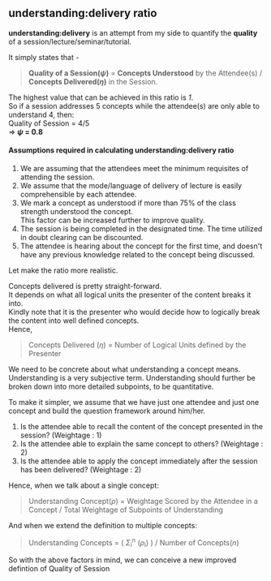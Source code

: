 ## understanding:delivery ratio

**understanding:delivery** is an attempt from my side to quantify the **quality** of a session/lecture/seminar/tutorial.

It simply states that -  
> **Quality of a Session(_&#968;_)** = **Concepts Understood** by the Attendee(s) / **Concepts Delivered(_&#951;_)** in the Session.

The highest value that can be achieved in this ratio is *1*.  
So if a session addresses 5 concepts while the attendee(s) are only able to understand 4, then:  
Quality of Session = 4/5  
=> **_&#968;_ = 0.8**

#### Assumptions required in calculating understanding:delivery ratio
1. We are assuming that the attendees meet the minimum requisites of attending the session.
1. We assume that the mode/language of delivery of lecture is easily comprehensible by each attendee.
1. We mark a concept as understood if more than 75% of the class strength understood the concept.  
This factor can be increased further to improve quality.
1. The session is being completed in the designated time. The time utilized in doubt clearing can be discounted. 
1. The attendee is hearing about the concept for the first time, and doesn't have any previous knowledge related to the concept being discussed.

Let make the ratio more realistic.  

Concepts delivered is pretty straight-forward.  
It depends on what all logical units the presenter of the content breaks it into.  
Kindly note that it is the presenter who would decide how to logically break the content into well defined concepts.  
Hence,  
> Concepts Delivered (_&#951;_) = Number of Logical Units defined by the Presenter

We need to be concrete about what understanding a concept means.  
Understanding is a very subjective term.
Understanding should further be broken down into more detailed subpoints, to be quantitative.

To make it simpler, we assume that we have just one attendee and just one concept and build the question framework around him/her.
1. Is the attendee able to recall the content of the concept presented in the session? (Weightage : 1)
1. Is the attendee able to explain the same concept to others? (Weightage : 2)
1. Is the attendee able to apply the concept immediately after the session has been delivered? (Weightage : 2)

Hence, when we talk about a single concept:
> Understanding Concept(_&#961;_) = Weightage Scored by the Attendee in a Concept / Total Weightage of Subpoints of Understanding

And when we extend the definition to multiple concepts:
> Understanding Concepts = ( _&Sigma;_<sub>i</sub><sup>n</sup> (_&#961;_<sub>i</sub>) ) / Number of Concepts(_n_)


So with the above factors in mind, we can conceive a new improved defintion of Quality of Session
